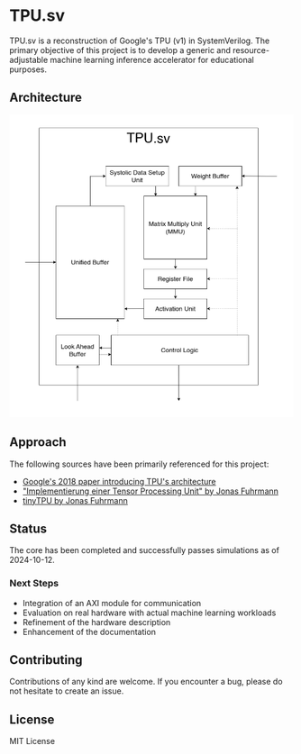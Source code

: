 # TPU.sv

TPU.sv is a reconstruction of Google's TPU (v1) in SystemVerilog. The primary objective of this project is to develop a generic and resource-adjustable machine learning inference accelerator for educational purposes.

## Architecture

![architecture_diagram](doc/tpusv.png)

## Approach

The following sources have been primarily referenced for this project:

- [Google's 2018 paper introducing TPU's architecture](https://arxiv.org/abs/1704.04760)
- ["Implementierung einer Tensor Processing Unit" by Jonas Fuhrmann](https://reposit.haw-hamburg.de/handle/20.500.12738/8527)
- [tinyTPU by Jonas Fuhrmann](https://github.com/jofrfu/tinyTPU/)

## Status

The core has been completed and successfully passes simulations as of 2024-10-12.

### Next Steps

- Integration of an AXI module for communication
- Evaluation on real hardware with actual machine learning workloads
- Refinement of the hardware description
- Enhancement of the documentation

## Contributing

Contributions of any kind are welcome. If you encounter a bug, please do not hesitate to create an issue.

## License

MIT License